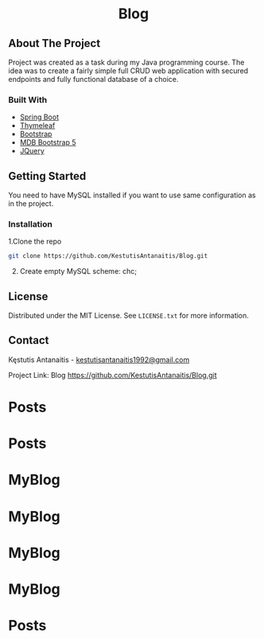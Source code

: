 

<h1 align="center"> Blog</h1>






<!-- ABOUT THE PROJECT -->
## About The Project
Project was created as a task during my Java programming course. The idea was to create a fairly simple full CRUD web application with secured endpoints and fully functional database of a choice.




### Built With

* [Spring Boot](https://spring.io/projects/spring-boot)
* [Thymeleaf](https://www.thymeleaf.org/)
* [Bootstrap](https://getbootstrap.com)
* [MDB Bootstrap 5](https://mdbootstrap.com/)
* [JQuery](https://jquery.com)





<!-- GETTING STARTED -->
## Getting Started
You need to have MySQL installed if you want to use same configuration as in the project.
### Installation

1.Clone the repo
   ```sh
   git clone https://github.com/KestutisAntanaitis/Blog.git
   ```


2. Create empty MySQL scheme: chc;





<!-- LICENSE -->
## License

Distributed under the MIT License. See `LICENSE.txt` for more information.





<!-- CONTACT -->
## Contact

Kęstutis Antanaitis - kestutisantanaitis1992@gmail.com

Project Link: Blog https://github.com/KestutisAntanaitis/Blog.git

# Posts
# Posts
# MyBlog
# MyBlog
# MyBlog
# MyBlog
# Posts
